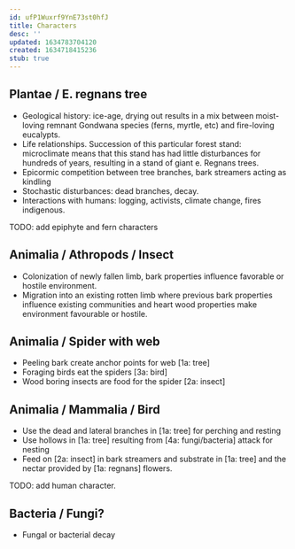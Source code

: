 ```yaml
---
id: ufP1Wuxrf9YnE73st0hfJ
title: Characters
desc: ''
updated: 1634783704120
created: 1634718415236
stub: true
---
```

## Plantae / E. regnans tree 
- Geological history: ice-age, drying out results in a mix between moist-loving remnant Gondwana species (ferns, myrtle, etc) and fire-loving eucalypts.
- Life relationships. Succession of this particular forest stand: microclimate means that this stand has had little disturbances for hundreds of years, resulting in a stand of giant e. Regnans trees.
- Epicormic competition between tree branches, bark streamers acting as kindling
- Stochastic disturbances: dead branches, decay.
- Interactions with humans: logging, activists, climate change, fires indigenous.

TODO: add epiphyte and fern characters

## Animalia / Athropods / Insect  
- Colonization of newly fallen limb, bark properties influence favorable or hostile environment.
- Migration into an existing rotten limb where previous bark properties influence existing communities and heart wood properties make environment favourable or hostile. 

## Animalia / Spider with web 
- Peeling bark create anchor points for web [1a: tree] 
- Foraging birds eat the spiders [3a: bird] 
- Wood boring insects are food for the spider [2a: insect] 
## Animalia / Mammalia / Bird 
- Use the dead and lateral branches in [1a: tree] for perching and resting 
- Use hollows in [1a: tree] resulting from [4a: fungi/bacteria] attack for nesting 
- Feed on [2a: insect] in bark streamers and substrate in [1a: tree] and the nectar provided by [1a: regnans] flowers.

TODO: add human character.
## Bacteria / Fungi? 
- Fungal or bacterial decay 
